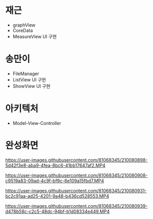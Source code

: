# 재근
- graphView
- CoreData
- MeasureView UI 구현

# 송만이
- FileManager
- ListView UI 구현
- ShowView UI 구현

# 아키텍처
- Model-View-Controller

# 완성화면


https://user-images.githubusercontent.com/81068345/210080898-5d42f3e8-aba9-4fea-8bc6-41bb17647af2.MP4



https://user-images.githubusercontent.com/81068345/210080908-c9519a83-09ad-4c9f-bf9c-6e109a15fbd7.MP4



https://user-images.githubusercontent.com/81068345/210080931-bc2c91aa-ad25-4201-9a48-b436cd528553.MP4



https://user-images.githubusercontent.com/81068345/210080939-d478b58c-c2c5-48dc-94bf-b1d08334e449.MP4

